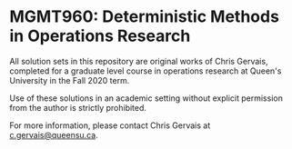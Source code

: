 # MGMT960: Deterministic Methods in Operations Research

All solution sets in this repository are original works of Chris Gervais, completed for a graduate level course in operations research at Queen's University in the Fall 2020 term.

Use of these solutions in an academic setting without explicit permission from the author is strictly prohibited. 

For more information, please contact Chris Gervais at c.gervais@queensu.ca.
